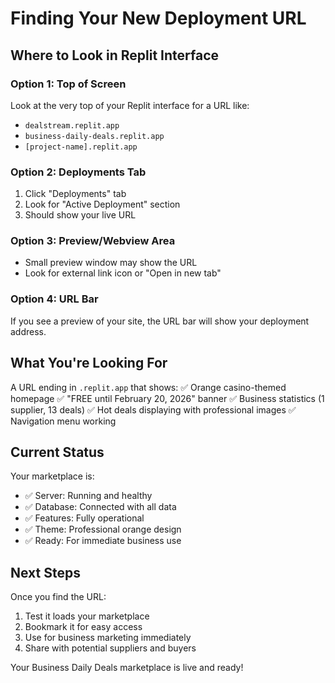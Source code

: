 # Finding Your New Deployment URL

## Where to Look in Replit Interface

### Option 1: Top of Screen
Look at the very top of your Replit interface for a URL like:
- `dealstream.replit.app`
- `business-daily-deals.replit.app`
- `[project-name].replit.app`

### Option 2: Deployments Tab
1. Click "Deployments" tab
2. Look for "Active Deployment" section
3. Should show your live URL

### Option 3: Preview/Webview Area
- Small preview window may show the URL
- Look for external link icon or "Open in new tab"

### Option 4: URL Bar
If you see a preview of your site, the URL bar will show your deployment address.

## What You're Looking For
A URL ending in `.replit.app` that shows:
✅ Orange casino-themed homepage
✅ "FREE until February 20, 2026" banner
✅ Business statistics (1 supplier, 13 deals)
✅ Hot deals displaying with professional images
✅ Navigation menu working

## Current Status
Your marketplace is:
- ✅ Server: Running and healthy
- ✅ Database: Connected with all data
- ✅ Features: Fully operational
- ✅ Theme: Professional orange design
- ✅ Ready: For immediate business use

## Next Steps
Once you find the URL:
1. Test it loads your marketplace
2. Bookmark it for easy access
3. Use for business marketing immediately
4. Share with potential suppliers and buyers

Your Business Daily Deals marketplace is live and ready!